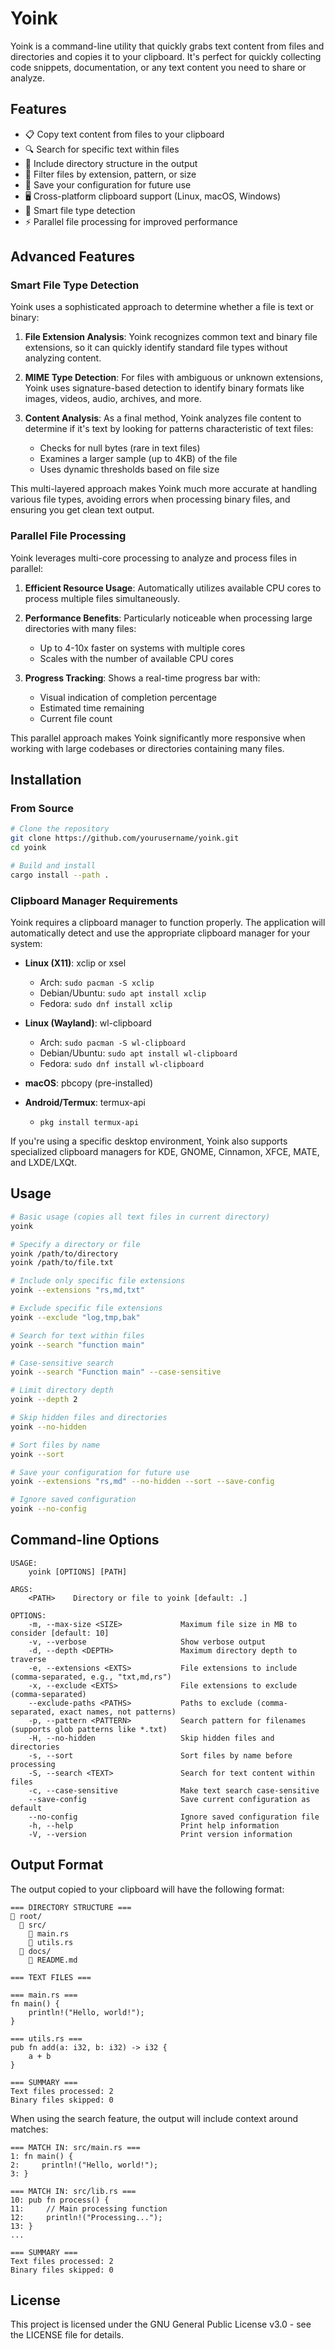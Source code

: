 # Yoink

Yoink is a command-line utility that quickly grabs text content from files and directories and copies it to your clipboard. It's perfect for quickly collecting code snippets, documentation, or any text content you need to share or analyze.

## Features

- 📋 Copy text content from files to your clipboard
- 🔍 Search for specific text within files
- 📁 Include directory structure in the output
- 🔎 Filter files by extension, pattern, or size
- 💾 Save your configuration for future use
- 🖥️ Cross-platform clipboard support (Linux, macOS, Windows)
- 🧠 Smart file type detection
- ⚡ Parallel file processing for improved performance

## Advanced Features

### Smart File Type Detection

Yoink uses a sophisticated approach to determine whether a file is text or binary:

1. **File Extension Analysis**: Yoink recognizes common text and binary file extensions, so it can quickly identify standard file types without analyzing content.

2. **MIME Type Detection**: For files with ambiguous or unknown extensions, Yoink uses signature-based detection to identify binary formats like images, videos, audio, archives, and more.

3. **Content Analysis**: As a final method, Yoink analyzes file content to determine if it's text by looking for patterns characteristic of text files:
   - Checks for null bytes (rare in text files)
   - Examines a larger sample (up to 4KB) of the file
   - Uses dynamic thresholds based on file size

This multi-layered approach makes Yoink much more accurate at handling various file types, avoiding errors when processing binary files, and ensuring you get clean text output.

### Parallel File Processing

Yoink leverages multi-core processing to analyze and process files in parallel:

1. **Efficient Resource Usage**: Automatically utilizes available CPU cores to process multiple files simultaneously.
   
2. **Performance Benefits**: Particularly noticeable when processing large directories with many files:
   - Up to 4-10x faster on systems with multiple cores
   - Scales with the number of available CPU cores
   
3. **Progress Tracking**: Shows a real-time progress bar with:
   - Visual indication of completion percentage
   - Estimated time remaining
   - Current file count
   
This parallel approach makes Yoink significantly more responsive when working with large codebases or directories containing many files.

## Installation

### From Source

```bash
# Clone the repository
git clone https://github.com/yourusername/yoink.git
cd yoink

# Build and install
cargo install --path .
```

### Clipboard Manager Requirements

Yoink requires a clipboard manager to function properly. The application will automatically detect and use the appropriate clipboard manager for your system:

- **Linux (X11)**: xclip or xsel
  - Arch: `sudo pacman -S xclip`
  - Debian/Ubuntu: `sudo apt install xclip`
  - Fedora: `sudo dnf install xclip`

- **Linux (Wayland)**: wl-clipboard
  - Arch: `sudo pacman -S wl-clipboard`
  - Debian/Ubuntu: `sudo apt install wl-clipboard`
  - Fedora: `sudo dnf install wl-clipboard`

- **macOS**: pbcopy (pre-installed)

- **Android/Termux**: termux-api
  - `pkg install termux-api`

If you're using a specific desktop environment, Yoink also supports specialized clipboard managers for KDE, GNOME, Cinnamon, XFCE, MATE, and LXDE/LXQt.

## Usage

```bash
# Basic usage (copies all text files in current directory)
yoink

# Specify a directory or file
yoink /path/to/directory
yoink /path/to/file.txt

# Include only specific file extensions
yoink --extensions "rs,md,txt"

# Exclude specific file extensions
yoink --exclude "log,tmp,bak"

# Search for text within files
yoink --search "function main"

# Case-sensitive search
yoink --search "Function main" --case-sensitive

# Limit directory depth
yoink --depth 2

# Skip hidden files and directories
yoink --no-hidden

# Sort files by name
yoink --sort

# Save your configuration for future use
yoink --extensions "rs,md" --no-hidden --sort --save-config

# Ignore saved configuration
yoink --no-config
```

## Command-line Options

```
USAGE:
    yoink [OPTIONS] [PATH]

ARGS:
    <PATH>    Directory or file to yoink [default: .]

OPTIONS:
    -m, --max-size <SIZE>             Maximum file size in MB to consider [default: 10]
    -v, --verbose                     Show verbose output
    -d, --depth <DEPTH>               Maximum directory depth to traverse
    -e, --extensions <EXTS>           File extensions to include (comma-separated, e.g., "txt,md,rs")
    -x, --exclude <EXTS>              File extensions to exclude (comma-separated)
    --exclude-paths <PATHS>           Paths to exclude (comma-separated, exact names, not patterns)
    -p, --pattern <PATTERN>           Search pattern for filenames (supports glob patterns like *.txt)
    -H, --no-hidden                   Skip hidden files and directories
    -s, --sort                        Sort files by name before processing
    -S, --search <TEXT>               Search for text content within files
    -c, --case-sensitive              Make text search case-sensitive
    --save-config                     Save current configuration as default
    --no-config                       Ignore saved configuration file
    -h, --help                        Print help information
    -V, --version                     Print version information
```

## Output Format

The output copied to your clipboard will have the following format:

```
=== DIRECTORY STRUCTURE ===
📁 root/
  📁 src/
    📄 main.rs
    📄 utils.rs
  📁 docs/
    📄 README.md

=== TEXT FILES ===

=== main.rs ===
fn main() {
    println!("Hello, world!");
}

=== utils.rs ===
pub fn add(a: i32, b: i32) -> i32 {
    a + b
}

=== SUMMARY ===
Text files processed: 2
Binary files skipped: 0
```

When using the search feature, the output will include context around matches:

```
=== MATCH IN: src/main.rs ===
1: fn main() {
2:     println!("Hello, world!");
3: }

=== MATCH IN: src/lib.rs ===
10: pub fn process() {
11:     // Main processing function
12:     println!("Processing...");
13: }
...

=== SUMMARY ===
Text files processed: 2
Binary files skipped: 0
```

## License

This project is licensed under the GNU General Public License v3.0 - see the LICENSE file for details.